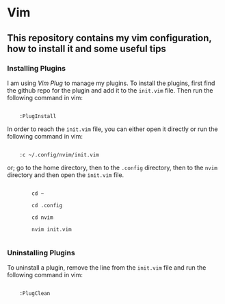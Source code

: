 # Vim

## This repository contains my vim configuration, how to install it and some useful tips

### Installing Plugins

I am using _Vim Plug_ to manage my plugins. To install the plugins, first find the github repo for the plugin and add it to the `init.vim` file. Then run the following command in vim:

```vim

    :PlugInstall

```

In order to reach the `init.vim` file, you can either open it directly or run the following command in vim:

```vim

    :c ~/.config/nvim/init.vim

```

or; go to the home directory, then to the `.config` directory, then to the `nvim` directory and then open the `init.vim` file.

```vim
    
        cd ~
    
        cd .config
    
        cd nvim
    
        nvim init.vim
    
```

### Uninstalling Plugins

To uninstall a plugin, remove the line from the `init.vim` file and run the following command in vim:

```vim

    :PlugClean

```
